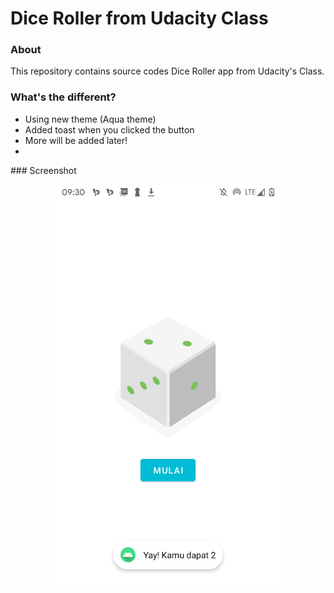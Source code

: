 # Dice Roller from Udacity Class
### About
This repository contains source codes Dice Roller app from Udacity's Class.
### What's the different?
<ul>
  <li>Using new theme (Aqua theme)</li>
  <li>Added toast when you clicked the button</li>
  <li>More will be added later!<li>
</ul>
### Screenshot
<p align="center">
<img src="https://raw.githubusercontent.com/kodeaqua/udacity-diceroller/main/images.png" alt="screenshot" width="360" />
</p>

